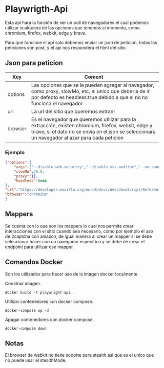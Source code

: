 # Playwrigth-Api

Esta api hara la función de ser un pull de navegadores el cual podemos utilizar cualquiera de las opciones que tenemos al momento, como chromium, firefox, webkit, edge y brave.

Para que funcione el api solo debemos enviar un json de peticion, todas las peticiones son post, y el api nos respondera el html del sitio.

## Json para peticion

| Key     | Coment                                                                      |
|---------|-----------------------------------------------------------------------------|
| options | Las opciones que se le pueden agregar al navegador, como proxy, slowMo, etc, el unico que deberia de ir por defecto es headless:true debido a que si no no funciona el navegador |
| url     | La url del sitio que queremos extraer                                       |
| browser | Es el navegador que queremos utilizar para la extracción, existen chromium, firefox, webkit, edge y brave, si el dato no se envia en el json se seleccionara un navegador al azar para cada peticion                    |

### Ejemplo
```json
{"options":{
    "args":["--disable-web-security","--disable-xss-auditor","--no-sandbox","--enable-automation\u003dfalse","--disable-setuid-sandbox","--no-first-run"],
    "slowMo":20.0,
    "proxy":{},
    "headless":true
},
"url":"https://developer.mozilla.org/en-US/docs/Web/JavaScript/Reference/Statements/switch",
"browser":"chromium"
}
```

## Mappers

Se cuenta con lo que son los mappers lo cual nos permite crear interacciones con el sitio cuando sea necesario, como por ejemplo el uso de 2captcha con amazon, de igual manera al crear un mapper si se debe seleccionar hacer con un navegador especifico y se debe de crear el endpoint para utilizar ese mapper.

## Comandos Docker

Son los utilizados para hacer uso de la imagen docker localmente.

Construir imagen.
```shell
docker build -t playwright-api .
```

Utilizar contenedores con docker compose.
```shell
docker-compose up -d
```

Apagar contenedores con docker compose.
```shell
docker-compose down
```

## Notas

El browser de webkit no tiene soporte para stealth asi que es el unico que no puede usar el stealthMode.